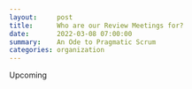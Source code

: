 ```yaml
---
layout:     post
title:      Who are our Review Meetings for?
date:       2022-03-08 07:00:00
summary:    An Ode to Pragmatic Scrum
categories: organization
---
```


Upcoming
